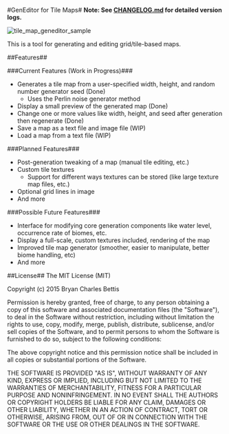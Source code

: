 #GenEditor for Tile Maps#
**Note: See [CHANGELOG.md](CHANGELOG.md) for detailed version logs.**  

![tile_map_geneditor_sample](https://cloud.githubusercontent.com/assets/7505459/8014902/232b571e-0b9a-11e5-954c-ed1159d38334.png)  

This is a tool for generating and editing grid/tile-based maps.


##Features##

###Current Features (Work in Progress)###
- Generates a tile map from a user-specified width, height, and random number generator seed (Done)
	- Uses the Perlin noise generator method
- Display a small preview of the generated map (Done)
- Change one or more values like width, height, and seed after generation then regenerate (Done)
- Save a map as a text file and image file (WIP)
- Load a map from a text file (WIP)

###Planned Features###
- Post-generation tweaking of a map (manual tile editing, etc.)
- Custom tile textures
	- Support for different ways textures can be stored (like large texture map files, etc.)
- Optional grid lines in image
- And more

###Possible Future Features###
- Interface for modifying core generation components like water level, occurrence rate of biomes, etc.
- Display a full-scale, custom textures included, rendering of the map
- Improved tile map generator (smoother, easier to manipulate, better biome handling, etc)
- And more


##License##
The MIT License (MIT)

Copyright (c) 2015 Bryan Charles Bettis

Permission is hereby granted, free of charge, to any person obtaining a copy
of this software and associated documentation files (the "Software"), to deal
in the Software without restriction, including without limitation the rights
to use, copy, modify, merge, publish, distribute, sublicense, and/or sell
copies of the Software, and to permit persons to whom the Software is
furnished to do so, subject to the following conditions:

The above copyright notice and this permission notice shall be included in all
copies or substantial portions of the Software.

THE SOFTWARE IS PROVIDED "AS IS", WITHOUT WARRANTY OF ANY KIND, EXPRESS OR
IMPLIED, INCLUDING BUT NOT LIMITED TO THE WARRANTIES OF MERCHANTABILITY,
FITNESS FOR A PARTICULAR PURPOSE AND NONINFRINGEMENT. IN NO EVENT SHALL THE
AUTHORS OR COPYRIGHT HOLDERS BE LIABLE FOR ANY CLAIM, DAMAGES OR OTHER
LIABILITY, WHETHER IN AN ACTION OF CONTRACT, TORT OR OTHERWISE, ARISING FROM,
OUT OF OR IN CONNECTION WITH THE SOFTWARE OR THE USE OR OTHER DEALINGS IN THE
SOFTWARE.